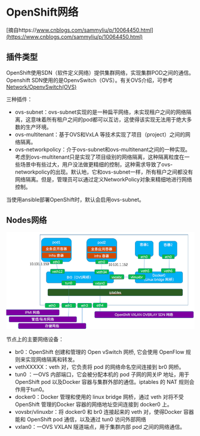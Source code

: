 # OpenShift网络 #

[摘自https://www.cnblogs.com/sammyliu/p/10064450.html](https://www.cnblogs.com/sammyliu/p/10064450.html)

## 插件类型 ##

OpenShift使用SDN（软件定义网络）提供集群网络，实现集群POD之间的通信。Openshift SDN使用的是OpenvSwitch（OVS）。有关OVS介绍，可参考[Network/OpenvSwitch(OVS)](https://github.com/SecurityNeo/ReadingNotes/blob/master/Network/OpenvSwitch(OVS).md)

三种插件：

- ovs-subnet：ovs-subnet实现的是一种扁平网络，未实现租户之间的网络隔离，这意味着所有租户之间的pod都可以互访，这使得该实现无法用于绝大多数的生产环境。
- ovs-multitenant：基于OVS和VxLA 等技术实现了项目（project）之间的网络隔离。
- ovs-networkpolicy：介于ovs-subnet和ovs-multitenant之间的一种实现。考虑到ovs-multitenant只是实现了项目级别的网络隔离，这种隔离粒度在一些场景中有些过大，用户没法做更精细的控制，这种需求导致了ovs-networkpolicy的出现。默认地，它和ovs-subnet一样，所有租户之间都没有网络隔离。但是，管理员可以通过定义NetworkPolicy对象来精细地进行网络控制。

当使用ansible部署OpenShift时，默认会启用ovs-subnet。

## Nodes网络 ##

![](img/OpenShift_Network.png)

节点上的主要网络设备：

- br0：OpenShift 创建和管理的 Open vSwitch 网桥, 它会使用 OpenFlow 规则来实现网络隔离和转发。
- vethXXXXX：veth 对，它负责将 pod 的网络命名空间连接到 br0 网桥。
- tun0 ：一OVS 内部端口，它会被分配本机的 pod 子网的网关IP 地址，用于OpenShift pod 以及Docker 容器与集群外部的通信。iptables 的 NAT 规则会作用于tun0。
- docker0：Docker 管理和使用的 linux bridge 网桥，通过 veth 对将不受 OpenShift 管理的Docker 容器的网络地址空间连接到 docker0 上。
- vovsbr/vlinuxbr：将 docker0 和 br0 连接起来的 veth 对，使得Docker 容器能和 OpenShift pod 通信，以及通过 tun0 访问外部网络
- vxlan0：一OVS VXLAN 隧道端点，用于集群内部 pod 之间的网络通信。

